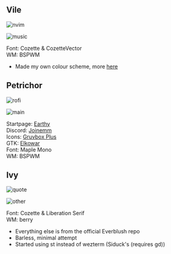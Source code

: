 ## Vile
![nvim](https://github.com/masroof-maindak/dots/assets/62666332/f57d0b36-58fd-4ede-8173-a71427dfcfdb)

![music](https://github.com/masroof-maindak/dots/assets/62666332/b89eba08-2d58-485a-ba96-96ac9db156ff)

Font: Cozette & CozetteVector<br>
WM: BSPWM<br>
- Made my own colour scheme, more [here](https://github.com/masroof-maindak/swamp.nvim)

## Petrichor
![rofi](https://github.com/masroof-maindak/dots/assets/62666332/05a83848-0957-453c-b33a-bbfccea62d45)

![main](https://github.com/masroof-maindak/dots/assets/62666332/98190209-c063-400e-93d5-aa40bfe5aa59)

Startpage: [Earthy](https://github.com/MujtabaAsim/Earthy) <br>
Discord: [Joinemm](https://github.com/joinemm/discord-css/tree/master) <br>
Icons: [Gruvbox Plus](https://github.com/SylEleuth/gruvbox-plus-icon-pack)<br>
GTK: [Elkowar](https://github.com/elkowar/gtk/tree/master)<br>
Font: Maple Mono<br>
WM: BSPWM<br>


## Ivy<br>
![quote](https://github.com/MujtabaAsim/dots/assets/62666332/0944f951-a91c-4a51-a0f1-6757f9c88a4c)

![other](https://github.com/MujtabaAsim/dots/assets/62666332/a99ffc1a-813c-4505-8dd8-82f5e10178ec)

Font: Cozette & Liberation Serif<br>
WM: berry<br>
- Everything else is from the official Everblush repo
- Barless, minimal attempt
- Started using st instead of wezterm (Siduck's (requires gd))
